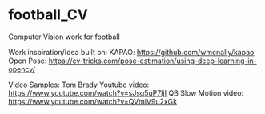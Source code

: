 # football_CV
Computer Vision work for football

Work inspiration/Idea built on:
KAPAO: https://github.com/wmcnally/kapao
Open Pose: https://cv-tricks.com/pose-estimation/using-deep-learning-in-opencv/

Video Samples:
Tom Brady Youtube video: https://www.youtube.com/watch?v=sJsq5uP7IjI
QB Slow Motion video: https://www.youtube.com/watch?v=QVmlV9u2xGk



